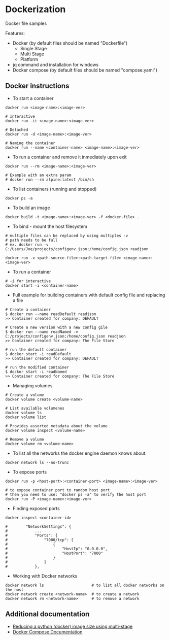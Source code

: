 # Dockerization

Docker file samples

Features:
- Docker (by default files should be named "Dockerfile")
    - Single Stage
    - Multi Stage
    - Platform
- jq command and installation for windows
- Docker compose (by default files should be named "compose.yaml")

## Docker instructions
- To start a container
```
docker run <image-name>:<image-ver>

# Interactive
docker run -it <image-name>:<image-ver>

# Detached
docker run -d <image-name>:<image-ver>

# Naming the container
docker run --name <container-name> <image-name>:<image-ver>
```

- To run a container and remove it inmediately upon exit
```
docker run --rm <image-name>:<image-ver>

# Example with an extra param
# docker run --rm alpine:latest /bin/sh
```

- To list containers (running and stopped)
```
docker ps -a
```

- To build an image
```
docker build -t <image-name>:<image-ver> -f <docker-file> .
```

- To bind - mount the host filesystem 
```
# multiple files can be replaced by using multiples -v
# path needs to be full
# ex. docker run -v C:/Users/Joe/projects/configenv.json:/home/config.json readjson

docker run -v <path-source-file>:<path-target-file> <image-name>:<image-ver>
```

- To run a container 
```
# -i for interactive
docker start -i <container-name>
```

- Full example for building containers with default config file and replacing a file
```
# Create a container
$ docker run --name readDefault readjson
>> Container created for company: DEFAULT

# Create a new version with a new config gile
$ docker run --name readNamed -v C:/projects/configenv.json:/home/config.json readjson
>> Container created for company: The File Store

# run the default container
$ docker start -i readDefault
>> Container created for company: DEFAULT

# run the modified container
$ docker start -i readNamed
>> Container created for company: The File Store
```

- Managing volumes
```
# Create a volume
docker volume create <volume-name>

# List available volumenes
docker volume ls 
docker volume list

# Provides assorted metadata about the volume
docker volume inspect <volume-name>

# Remove a volume
docker volume rm <volume-name>
```

- To list all the networks the docker engine daemon knows about.
```
docker network ls --no-trunc
```

- To expose ports
```
docker run -p <host-port>:<container-port> <image-name>:<image-ver>

# to expose container port to random host port
# then you need to use: "docker ps -a" to verify the host port
docker run -P <image-name>:<image-ver>
```

- Finding exposed ports
```
docker inspect <container-id>

#        "NetworkSettings": {
#            ...
#            "Ports": {
#                "7000/tcp": [
#                    {
#                        "HostIp": "0.0.0.0",
#                        "HostPort": "7000"
#                    }
#                ]
#            },
```

- Working with Docker networks
```
docker network ls                     # to list all docker networks on the host
docker network create <network-name>  # to create a network
docker network rm <network-name>      # to remove a network
```

## Additional documentation
- [Reducing a python (docker) image size using multi-stage](https://stackoverflow.com/questions/48543834/how-do-i-reduce-a-python-docker-image-size-using-a-multi-stage-build)
- [Docker Compose Documentation](https://docs.docker.com/compose/compose-file/)
